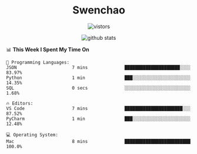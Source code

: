 <h1 align="center">Swenchao</h3>

<p align="center">
  <img src="https://visitor-badge.glitch.me/badge?page_id=Swenchao" alt="vistors" />
</p>

<p align="center">
  <img src="https://github-readme-stats.vercel.app/api?username=Swenchao&count_private=true&show_icons=true&theme=vue-dark&hide_title=true" alt="github stats" />
</p>

<!--START_SECTION:waka-->
📊 **This Week I Spent My Time On** 

```text
💬 Programming Languages: 
JSON                     7 mins              █████████████████████░░░░   83.97% 
Python                   1 min               ███░░░░░░░░░░░░░░░░░░░░░░   14.35% 
SQL                      0 secs              ░░░░░░░░░░░░░░░░░░░░░░░░░   1.68%

🔥 Editors: 
VS Code                  7 mins              ██████████████████████░░░   87.52% 
PyCharm                  1 min               ███░░░░░░░░░░░░░░░░░░░░░░   12.48%

💻 Operating System: 
Mac                      8 mins              █████████████████████████   100.0%

```


<!--END_SECTION:waka-->
